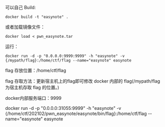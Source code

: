 

可以自己 Build:

```
docker build -t "easynote" .
```

或者加载镜像文件：

```
docker load < pwn_easynote.tar
```

运行：

```
docker run -d -p "0.0.0.0:9999:9999" -h "easynote" -v {/mypath/flag}:/home/ctf/flag --name="easynote" easynote
```



flag 存放位置：/home/ctf/flag

flag 存取方法：更新宿主机上的flag即可修改 docker 内部的 flag(/mypath/flag 为宿主机存取 flag 的位置。)

docker内部服务端口：9999





docker run -d -p "0.0.0.0:31055:9999" -h "easynote" -v {/home/ctf/202102/pwn_easynote/easynote/bin/flag}:/home/ctf/flag --name="easynote" easynote